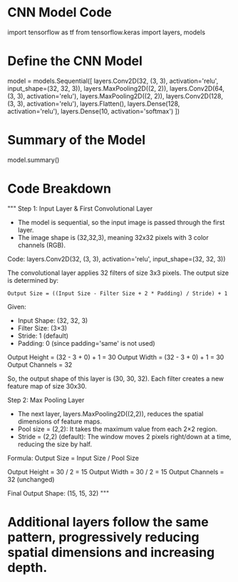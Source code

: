# CNN Model Code

import tensorflow as tf
from tensorflow.keras import layers, models

# Define the CNN Model
model = models.Sequential([
    layers.Conv2D(32, (3, 3), activation='relu', input_shape=(32, 32, 3)),
    layers.MaxPooling2D((2, 2)),
    layers.Conv2D(64, (3, 3), activation='relu'),
    layers.MaxPooling2D((2, 2)),
    layers.Conv2D(128, (3, 3), activation='relu'),
    layers.Flatten(),
    layers.Dense(128, activation='relu'),
    layers.Dense(10, activation='softmax')
])

# Summary of the Model
model.summary()

# Code Breakdown

"""
Step 1: Input Layer & First Convolutional Layer

- The model is sequential, so the input image is passed through the first layer.
- The image shape is (32,32,3), meaning 32x32 pixels with 3 color channels (RGB).

Code: layers.Conv2D(32, (3, 3), activation='relu', input_shape=(32, 32, 3))

The convolutional layer applies 32 filters of size 3x3 pixels. The output size is determined by:

    Output Size = ((Input Size - Filter Size + 2 * Padding) / Stride) + 1

Given:
- Input Shape: (32, 32, 3)
- Filter Size: (3×3)
- Stride: 1 (default)
- Padding: 0 (since padding='same' is not used)

Output Height = (32 - 3 + 0) + 1 = 30
Output Width = (32 - 3 + 0) + 1 = 30
Output Channels = 32

So, the output shape of this layer is (30, 30, 32).
Each filter creates a new feature map of size 30x30.

Step 2: Max Pooling Layer

- The next layer, layers.MaxPooling2D((2,2)), reduces the spatial dimensions of feature maps.
- Pool size = (2,2): It takes the maximum value from each 2×2 region.
- Stride = (2,2) (default): The window moves 2 pixels right/down at a time, reducing the size by half.

Formula:
    Output Size = Input Size / Pool Size

Output Height = 30 / 2 = 15
Output Width = 30 / 2 = 15
Output Channels = 32 (unchanged)

Final Output Shape: (15, 15, 32)
"""

# Additional layers follow the same pattern, progressively reducing spatial dimensions and increasing depth.
